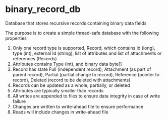 # binary_record_db
Database that stores recursive records containing binary data fields

The purpose is to create a simple thread-safe database with the following properties

1. Only one record type is supported, Record, which contains Id (long), type (int), external Id (string), list of attributes and list of attachments or references (Records)
2. Attributes contains Type (int), and binary data byte[]
3. Record has state Full (independent record), Attachment (as part of parent record), Partial (partial change to record), Reference (pointer to record), Deleted (record to be deleted with attachments)
4. Records can be updated as a whole, partially, or deleted
5. Attributes are typically smaller than records
6. All writes are appended to files to ensure data integrity in case of write failure
7. Changes are written to write-ahead file to ensure performance
8. Reads will include changes in write-ahead file

